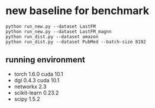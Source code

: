 # new baseline for benchmark


```
python run_new.py --dataset LastFM
python run_new.py --dataset LastFM_magnn
python run_dist.py --dataset amazon
python run_dist.py --dataset PubMed --batch-size 8192
```

## running environment

* torch 1.6.0 cuda 10.1
* dgl 0.4.3 cuda 10.1
* networkx 2.3
* scikit-learn 0.23.2
* scipy 1.5.2
